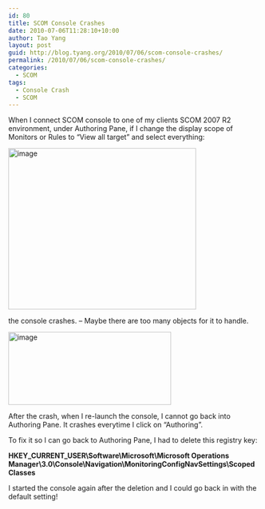 ```yaml
---
id: 80
title: SCOM Console Crashes
date: 2010-07-06T11:28:10+10:00
author: Tao Yang
layout: post
guid: http://blog.tyang.org/2010/07/06/scom-console-crashes/
permalink: /2010/07/06/scom-console-crashes/
categories:
  - SCOM
tags:
  - Console Crash
  - SCOM
---
```

When I connect SCOM console to one of my clients SCOM 2007 R2 environment, under Authoring Pane, if I change the display scope of Monitors or Rules to “View all target” and select everything:

<a href="http://blog.tyang.org/wp-content/uploads/2010/07/image1.png"><img style="border: 0px;" src="http://blog.tyang.org/wp-content/uploads/2010/07/image_thumb1.png" border="0" alt="image" width="376" height="323" /></a>

the console crashes. – Maybe there are too many objects for it to handle.

<a href="http://blog.tyang.org/wp-content/uploads/2010/07/image2.png"><img style="border: 0px;" src="http://blog.tyang.org/wp-content/uploads/2010/07/image_thumb2.png" border="0" alt="image" width="326" height="146" /></a>

After the crash, when I re-launch the console, I cannot go back into Authoring Pane. It crashes everytime I click on “Authoring”.

To fix it so I can go back to Authoring Pane, I had to delete this registry key:

<strong>HKEY_CURRENT_USER\Software\Microsoft\Microsoft Operations Manager\3.0\Console\Navigation\MonitoringConfigNavSettings\ScopedClasses</strong>

I started the console again after the deletion and I could go back in with the default setting!